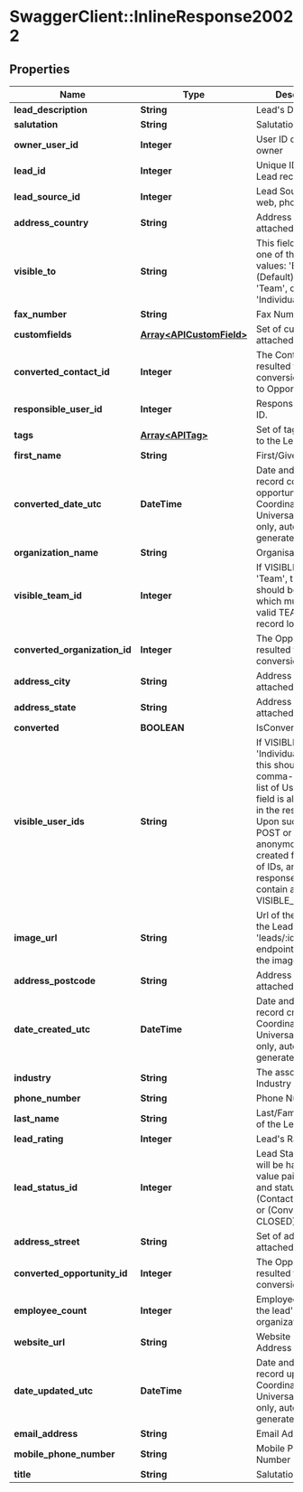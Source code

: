 # SwaggerClient::InlineResponse20022

## Properties
Name | Type | Description | Notes
------------ | ------------- | ------------- | -------------
**lead_description** | **String** | Lead&#39;s Description | [optional] 
**salutation** | **String** | Salutation | [optional] 
**owner_user_id** | **Integer** | User ID of the Lead owner | [optional] 
**lead_id** | **Integer** | Unique ID for the Lead record | [optional] 
**lead_source_id** | **Integer** | Lead Source i.e. web, phone etc | [optional] 
**address_country** | **String** | Address country attached to the Lead | [optional] 
**visible_to** | **String** | This field can have one of the following values: &#39;Everyone&#39; (Default), &#39;Owner&#39;, &#39;Team&#39;, or &#39;Individuals&#39;.\&quot; | [optional] 
**fax_number** | **String** | Fax Number | [optional] 
**customfields** | [**Array&lt;APICustomField&gt;**](APICustomField.md) | Set of custom fields attached to the Lead | [optional] 
**converted_contact_id** | **Integer** | The Contact ID resulted from a Lead conversion process to Opportunity | [optional] 
**responsible_user_id** | **Integer** | Responsible User&#39;s ID. | [optional] 
**tags** | [**Array&lt;APITag&gt;**](APITag.md) | Set of tags attached to the Lead | [optional] 
**first_name** | **String** | First/Given Name | [optional] 
**converted_date_utc** | **DateTime** | Date and time Lead record converted to opportunity, as Coordinated Universal Time (read only, automatically generated by server) | [optional] 
**organization_name** | **String** | Organisation Name | [optional] 
**visible_team_id** | **Integer** | If VISIBLE_TO is &#39;Team&#39;, then this should be a Team ID, which must be a valid TEAM_ID record locator. | [optional] 
**converted_organization_id** | **Integer** | The Opportunity ID resulted from a Lead conversion process | [optional] 
**address_city** | **String** | Address street attached to the Lead | [optional] 
**address_state** | **String** | Address state attached to the Lead | [optional] 
**converted** | **BOOLEAN** | IsConverted Lead | [optional] 
**visible_user_ids** | **String** | If VISIBLE_TO is &#39;Individuals&#39;, then this should be a comma-separated list of User IDs. This field is always empty in the response. Upon successful POST or PUT an anonymous team is created from the list of IDs, and the response will contain a VISIBLE_TEAM_ID. | [optional] 
**image_url** | **String** | Url of the Image for the Lead.  Use the &#39;leads/:id/image&#39; endpoint to change the image. | [optional] 
**address_postcode** | **String** | Address postal code attached to the Lead | [optional] 
**date_created_utc** | **DateTime** | Date and time Lead record creates, as Coordinated Universal Time (read only, automatically generated by server) | [optional] 
**industry** | **String** | The associated Industry | [optional] 
**phone_number** | **String** | Phone Number | [optional] 
**last_name** | **String** | Last/Family/Surname of the Lead | 
**lead_rating** | **Integer** | Lead&#39;s Rating | [optional] 
**lead_status_id** | **Integer** | Lead Statuses which will be having a value pair of (status and status type) i.e. (Contacted, OPEN) or (Converted, CLOSED) | [optional] 
**address_street** | **String** | Set of addresses attached to the Lead | [optional] 
**converted_opportunity_id** | **Integer** | The Opportunity ID resulted from a Lead conversion process | [optional] 
**employee_count** | **Integer** | Employee count for the lead&#39;s organization | [optional] 
**website_url** | **String** | Website URL Address | [optional] 
**date_updated_utc** | **DateTime** | Date and time Lead record updated, as Coordinated Universal Time (read only, automatically generated by server) | [optional] 
**email_address** | **String** | Email Address | [optional] 
**mobile_phone_number** | **String** | Mobile Phone Number | [optional] 
**title** | **String** | Salutation | [optional] 


